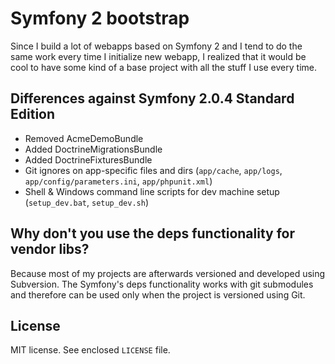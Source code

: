 Symfony 2 bootstrap
===================

Since I build a lot of webapps based on Symfony 2 and I tend to do the same
work every time I initialize new webapp, I realized that it would be cool
to have some kind of a base project with all the stuff I use every time.

Differences against Symfony 2.0.4 Standard Edition
--------------------------------------------------

* Removed AcmeDemoBundle
* Added DoctrineMigrationsBundle
* Added DoctrineFixturesBundle
* Git ignores on app-specific files and dirs (`app/cache`, `app/logs`,
  `app/config/parameters.ini`, `app/phpunit.xml`)
* Shell & Windows command line scripts for dev machine setup (`setup_dev.bat`,
  `setup_dev.sh`)

Why don't you use the deps functionality for vendor libs?
---------------------------------------------------------

Because most of my projects are afterwards versioned and developed using
Subversion. The Symfony's deps functionality works with git submodules and
therefore can be used only when the project is versioned using Git.

License
-------

MIT license. See enclosed `LICENSE` file.